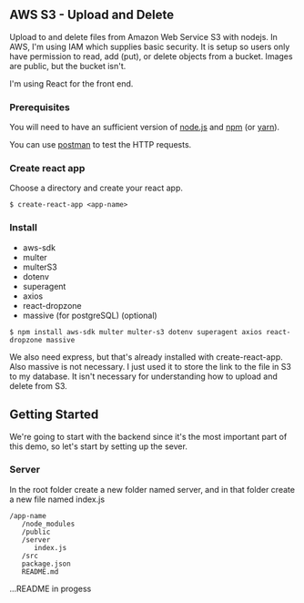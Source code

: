 ## AWS S3 - Upload and Delete

Upload to and delete files from Amazon Web Service S3 with nodejs. In AWS, I'm using IAM which supplies basic security. It is setup so users only have permission to read, add (put), or delete objects from a bucket. Images are public, but the bucket isn't. 

I'm using React for the front end.

### Prerequisites

You will need to have an sufficient version of [node.js](https://nodejs.org/en/) and [npm](https://nodejs.org/en/) (or [yarn](https://yarnpkg.com/lang/en/)).

You can use [postman](https://www.getpostman.com/) to test the HTTP requests.

### Create react app

Choose a directory and create your react app.
```
$ create-react-app <app-name>
```

### Install

* aws-sdk
* multer
* multerS3
* dotenv
* superagent
* axios
* react-dropzone
* massive (for postgreSQL) (optional)

```
$ npm install aws-sdk multer multer-s3 dotenv superagent axios react-dropzone massive
```

We also need express, but that's already installed with create-react-app. Also massive is not necessary. I just used it to store the link to the file in S3 to my database. It isn't necessary for understanding how to upload and delete from S3.

## Getting Started

We're going to start with the backend since it's the most important part of this demo, so let's start by setting up the sever.

### Server

In the root folder create a new folder named server, and in that folder create a new file named index.js
```
/app-name
   /node_modules
   /public
   /server
      index.js
   /src
   package.json
   README.md
```

...README in progess